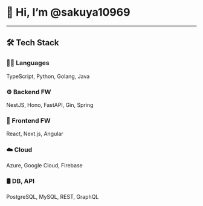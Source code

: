 # 👋 Hi, I’m @sakuya10969

---

## 🛠 Tech Stack

### 🧑‍💻 Languages
TypeScript, Python, Golang, Java

### ⚙️ Backend FW
NestJS, Hono, FastAPI, Gin, Spring

### 🎨 Frontend FW
React, Next.js, Angular

### ☁️ Cloud
Azure, Google Cloud, Firebase

### 🛢️ DB, API
PostgreSQL, MySQL, REST, GraphQL
